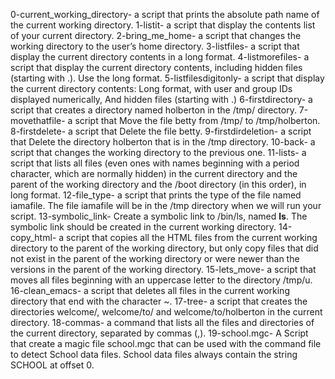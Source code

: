 0-current_working_directory- a script that prints the absolute path name of the current working directory.
1-listit- a script that display the contents list of your current directory.
2-bring_me_home- a script that changes the working directory to the user’s home directory.
3-listfiles- a script that display the current directory contents in a long format.
4-listmorefiles- a script that display the current directory contents, including hidden files (starting with .). Use the long format.
5-listfilesdigitonly- a script that display the current directory contents: Long format, with user and group IDs displayed numerically, And hidden files (starting with .)
6-firstdirectory- a script that creates a directory named holberton in the /tmp/ directory.
7-movethatfile- a script that Move the file betty from /tmp/ to /tmp/holberton.
8-firstdelete- a script that Delete the file betty.
9-firstdirdeletion- a script that Delete the directory holberton that is in the /tmp directory.
10-back- a script that changes the working directory to the previous one.
11-lists- a script that lists all files (even ones with names beginning with a period character, which are normally hidden) in the current directory and the parent of the working directory and the /boot directory (in this order), in long format.
12-file_type- a script that prints the type of the file named iamafile. The file iamafile will be in the /tmp directory when we will run your script.
13-symbolic_link- Create a symbolic link to /bin/ls, named __ls__. The symbolic link should be created in the current working directory.
14-copy_html- a script that copies all the HTML files from the current working directory to the parent of the working directory, but only copy files that did not exist in the parent of the working directory or were newer than the versions in the parent of the working directory.
15-lets_move- a script that moves all files beginning with an uppercase letter to the directory /tmp/u.
16-clean_emacs- a script that deletes all files in the current working directory that end with the character ~.
17-tree- a script that creates the directories welcome/, welcome/to/ and welcome/to/holberton in the current directory.
18-commas- a command that lists all the files and directories of the current directory, separated by commas (,).
19-school.mgc- A Script that create a magic file school.mgc that can be used with the command file to detect School data files. School data files always contain the string SCHOOL at offset 0.
